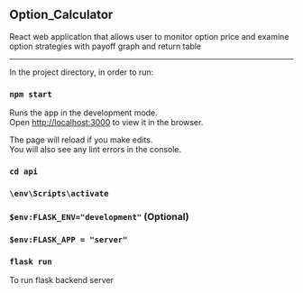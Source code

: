 Option_Calculator
-----------------------------------------------------

React web application that allows user to monitor option price and
examine option strategies with payoff graph and return table

-----------------------------------------------------------
In the project directory, in order to run:

### `npm start`

Runs the app in the development mode.\
Open [http://localhost:3000](http://localhost:3000) to view it in the browser.

The page will reload if you make edits.\
You will also see any lint errors in the console.

### `cd api`
### `\env\Scripts\activate`
### `$env:FLASK_ENV="development"` (Optional)
### `$env:FLASK_APP = "server"`
### `flask run`

To run flask backend server
